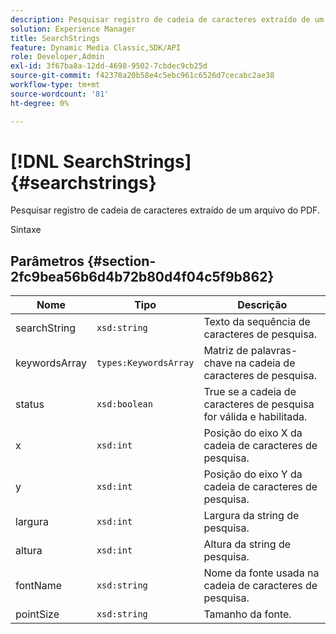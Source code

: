 ```yaml
---
description: Pesquisar registro de cadeia de caracteres extraído de um arquivo do PDF.
solution: Experience Manager
title: SearchStrings
feature: Dynamic Media Classic,SDK/API
role: Developer,Admin
exl-id: 3f67ba8a-12dd-4698-9502-7cbdec9cb25d
source-git-commit: f42378a20b58e4c5ebc961c6526d7cecabc2ae38
workflow-type: tm+mt
source-wordcount: '81'
ht-degree: 0%

---
```


# [!DNL SearchStrings]{#searchstrings}

Pesquisar registro de cadeia de caracteres extraído de um arquivo do PDF.

Sintaxe

## Parâmetros {#section-2fc9bea56b6d4b72b80d4f04c5f9b862}

| Nome | Tipo | Descrição |
|---|---|---|
| searchString | `xsd:string` | Texto da sequência de caracteres de pesquisa. |
| keywordsArray | `types:KeywordsArray` | Matriz de palavras-chave na cadeia de caracteres de pesquisa. |
| status | `xsd:boolean` | True se a cadeia de caracteres de pesquisa for válida e habilitada. |
| x | `xsd:int` | Posição do eixo X da cadeia de caracteres de pesquisa. |
| y | `xsd:int` | Posição do eixo Y da cadeia de caracteres de pesquisa. |
| largura | `xsd:int` | Largura da string de pesquisa. |
| altura | `xsd:int` | Altura da string de pesquisa. |
| fontName | `xsd:string` | Nome da fonte usada na cadeia de caracteres de pesquisa. |
| pointSize | `xsd:string` | Tamanho da fonte. |
